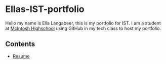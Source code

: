 # Ellas-IST-portfolio
Hello my name is Ella Langabeer, this is my portfolio for IST. I am a student at [McIntosh Highschool](https://www.fcboe.org/mhs) using GitHub in my tech class to host my portfolio.

## Contents
- [Resume](RESUME.md)
